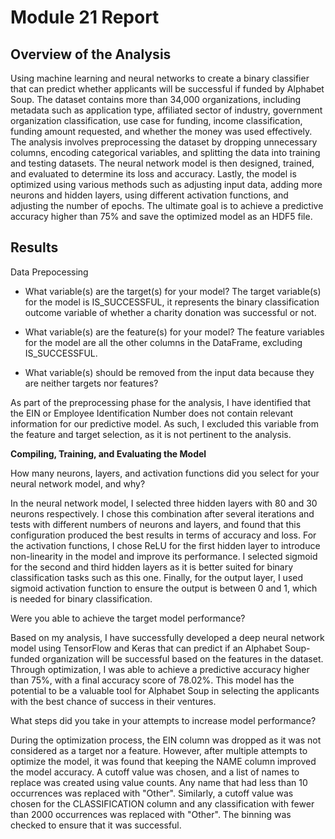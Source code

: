 # Module 21 Report 

## Overview of the Analysis

Using machine learning and neural networks to create a binary classifier that can predict whether applicants will be successful if funded by Alphabet Soup.
The dataset contains more than 34,000 organizations, including metadata such as application type, affiliated sector of industry, government organization classification, use case for funding, income classification, funding amount requested, and whether the money was used effectively. The analysis involves preprocessing the dataset by dropping unnecessary columns, encoding categorical variables, and splitting the data into training and testing datasets. The neural network model is then designed, trained, and evaluated to determine its loss and accuracy. Lastly, the model is optimized using various methods such as adjusting input data, adding more neurons and hidden layers, using different activation functions, and adjusting the number of epochs. The ultimate goal is to achieve a predictive accuracy higher than 75% and save the optimized model as an HDF5 file.



## Results

Data Prepocessing

- What variable(s) are the target(s) for your model?
The target variable(s) for the model is IS_SUCCESSFUL, it represents the binary classification outcome variable of whether a charity donation was successful or not.

- What variable(s) are the feature(s) for your model?
The feature variables for the model are all the other columns in the DataFrame, excluding IS_SUCCESSFUL.

- What variable(s) should be removed from the input data because they are neither targets nor features?

As part of the preprocessing phase for the analysis, I have identified that the EIN or Employee Identification Number does not contain relevant information for our predictive model. As such, I excluded this variable from the feature and target selection, as it is not pertinent to the analysis.


**Compiling, Training, and Evaluating the Model**


How many neurons, layers, and activation functions did you select for your neural network model, and why?

In the neural network model, I selected three hidden layers with 80 and 30 neurons respectively. I chose this combination after several iterations and tests with different numbers of neurons and layers, and found that this configuration produced the best results in terms of accuracy and loss. For the activation functions, I chose ReLU for the first hidden layer to introduce non-linearity in the model and improve its performance. I selected sigmoid for the second and third hidden layers as it is better suited for binary classification tasks such as this one. Finally, for the output layer, I used sigmoid activation function to ensure the output is between 0 and 1, which is needed for binary classification.


Were you able to achieve the target model performance?

Based on my analysis, I have successfully developed a deep neural network model using TensorFlow and Keras that can predict if an Alphabet Soup-funded organization will be successful based on the features in the dataset. Through optimization, I was able to achieve a predictive accuracy higher than 75%, with a final accuracy score of 78.02%. This model has the potential to be a valuable tool for Alphabet Soup in selecting the applicants with the best chance of success in their ventures.


What steps did you take in your attempts to increase model performance?

During the optimization process, the EIN column was dropped as it was not considered as a target nor a feature. However, after multiple attempts to optimize the model, it was found that keeping the NAME column improved the model accuracy. A cutoff value was chosen, and a list of names to replace was created using value counts. Any name that had less than 10 occurrences was replaced with "Other". Similarly, a cutoff value was chosen for the CLASSIFICATION column and any classification with fewer than 2000 occurrences was replaced with "Other". The binning was checked to ensure that it was successful.